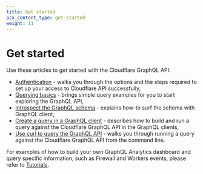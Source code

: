 ```yaml
---
title: Get started
pcx_content_type: get-started
weight: 11
---
```


# Get started

Use these articles to get started with the Cloudflare GraphQL API:

* [Authentication][1] - walks you through the options and the steps required to
  set up your access to Cloudflare API successfully,
* [Querying basics][2] - brings simple query examples for you to start exploring
  the GraphQL API,
* [Introspect the GraphQL schema][3] - explains how-to surf the schema with
  GraphQL client,
* [Create a query in a GraphQL client][4] - describes how to build and run a
  query against the Cloudflare GraphQL API in the GraphQL clients,
* [Use curl to query the GraphQL API][5] - walks you through running a query
  against the Cloudflare GraphQL API from the command line.

For examples of how to build your own GraphQL Analytics dashboard and query
specific information, such as Firewall and Workers events, please refer to
[Tutorials][6].

[1]: </analytics/graphql-api/getting-started/authentication/>
[2]: </analytics/graphql-api/getting-started/querying-basics/>
[3]: </analytics/graphql-api/getting-started/explore-graphql-schema/>
[4]: </analytics/graphql-api/getting-started/compose-graphql-query/>
[5]: </analytics/graphql-api/getting-started/execute-graphql-query/>
[6]: </analytics/graphql-api/tutorials/>

